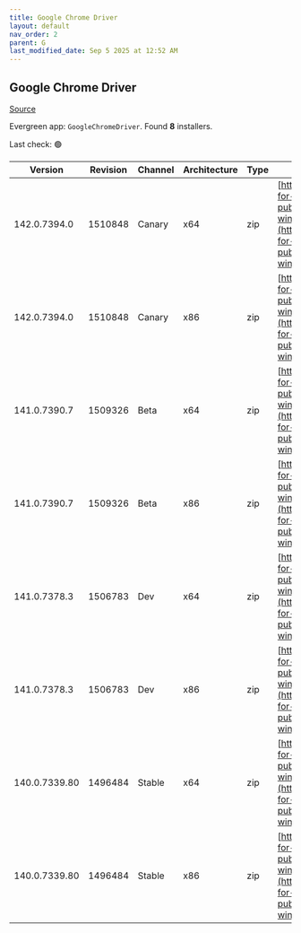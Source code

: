 ```yaml
---
title: Google Chrome Driver
layout: default
nav_order: 2
parent: G
last_modified_date: Sep 5 2025 at 12:52 AM
---
```


## Google Chrome Driver

[Source](https://googlechromelabs.github.io/chrome-for-testing/)

Evergreen app: `GoogleChromeDriver`. Found **8** installers.

Last check: 🟢

| Version       | Revision | Channel | Architecture | Type | URI                                                                                                                                                                                                        |
| ------------- | -------- | ------- | ------------ | ---- | ---------------------------------------------------------------------------------------------------------------------------------------------------------------------------------------------------------- |
| 142.0.7394.0  | 1510848  | Canary  | x64          | zip  | [https://storage.googleapis.com/chrome-for-testing-public/142.0.7394.0/win64/chromedriver-win64.zip](https://storage.googleapis.com/chrome-for-testing-public/142.0.7394.0/win64/chromedriver-win64.zip)   |
| 142.0.7394.0  | 1510848  | Canary  | x86          | zip  | [https://storage.googleapis.com/chrome-for-testing-public/142.0.7394.0/win32/chromedriver-win32.zip](https://storage.googleapis.com/chrome-for-testing-public/142.0.7394.0/win32/chromedriver-win32.zip)   |
| 141.0.7390.7  | 1509326  | Beta    | x64          | zip  | [https://storage.googleapis.com/chrome-for-testing-public/141.0.7390.7/win64/chromedriver-win64.zip](https://storage.googleapis.com/chrome-for-testing-public/141.0.7390.7/win64/chromedriver-win64.zip)   |
| 141.0.7390.7  | 1509326  | Beta    | x86          | zip  | [https://storage.googleapis.com/chrome-for-testing-public/141.0.7390.7/win32/chromedriver-win32.zip](https://storage.googleapis.com/chrome-for-testing-public/141.0.7390.7/win32/chromedriver-win32.zip)   |
| 141.0.7378.3  | 1506783  | Dev     | x64          | zip  | [https://storage.googleapis.com/chrome-for-testing-public/141.0.7378.3/win64/chromedriver-win64.zip](https://storage.googleapis.com/chrome-for-testing-public/141.0.7378.3/win64/chromedriver-win64.zip)   |
| 141.0.7378.3  | 1506783  | Dev     | x86          | zip  | [https://storage.googleapis.com/chrome-for-testing-public/141.0.7378.3/win32/chromedriver-win32.zip](https://storage.googleapis.com/chrome-for-testing-public/141.0.7378.3/win32/chromedriver-win32.zip)   |
| 140.0.7339.80 | 1496484  | Stable  | x64          | zip  | [https://storage.googleapis.com/chrome-for-testing-public/140.0.7339.80/win64/chromedriver-win64.zip](https://storage.googleapis.com/chrome-for-testing-public/140.0.7339.80/win64/chromedriver-win64.zip) |
| 140.0.7339.80 | 1496484  | Stable  | x86          | zip  | [https://storage.googleapis.com/chrome-for-testing-public/140.0.7339.80/win32/chromedriver-win32.zip](https://storage.googleapis.com/chrome-for-testing-public/140.0.7339.80/win32/chromedriver-win32.zip) |
